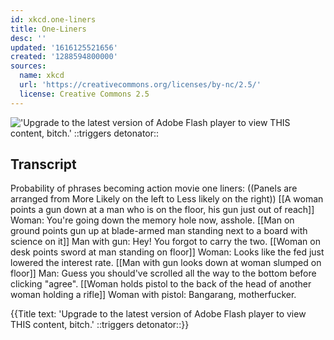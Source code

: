 ```yaml
---
id: xkcd.one-liners
title: One-Liners
desc: ''
updated: '1616125521656'
created: '1288594800000'
sources:
  name: xkcd
  url: 'https://creativecommons.org/licenses/by-nc/2.5/'
  license: Creative Commons 2.5
---
```

!['Upgrade to the latest version of Adobe Flash player to view THIS content, bitch.' ::triggers detonator::](https://imgs.xkcd.com/comics/one_liners.png)

## Transcript
Probability of phrases becoming action movie one liners:
((Panels are arranged from More Likely on the left to Less likely on the right))
[[A woman points a gun down at a man who is on the floor, his gun just out of reach]]
Woman: You're going down the memory hole now, asshole.
[[Man on ground points gun up at blade-armed man standing next to a board with science on it]]
Man with gun: Hey! You forgot to carry the two.
[[Woman on desk points sword at man standing on floor]]
Woman: Looks like the fed just lowered the interest rate.
[[Man with gun looks down at woman slumped on floor]]
Man: Guess you should've scrolled all the way to the bottom before clicking "agree".
[[Woman holds pistol to the back of the head of another woman holding a rifle]]
Woman with pistol: Bangarang, motherfucker.

{{Title text: 'Upgrade to the latest version of Adobe Flash player to view THIS content, bitch.' ::triggers detonator::}}

